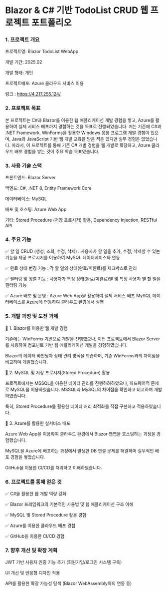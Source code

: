 # Blazor & C# 기반 TodoList CRUD 웹 프로젝트 포트폴리오


### 1. 프로젝트 개요

프로젝트명: Blazor TodoList WebApp

개발 기간: 2025.02

개발 형태: 개인 

프로젝트배포: Azure 클라우드 서비스 이용

링크 : https://4.217.255.124/




### 2. 프로젝트 목표

본 프로젝트는 C#과 Blazor를 이용한 웹 애플리케이션 개발 경험을 쌓고, Azure를 활용하여 실제 서비스 배포까지 경험하는 것을 목표로 진행되었습니다. 
저는 기존에 C#과 .NET Framework, WinForms을 활용한 Windows 응용 프로그램 개발 경험이 있으며, Java와 JavaScript 기반 웹 개발 교육을 받은 적은 있지만 실무 경험은 없었습니다.
따라서, 이 프로젝트를 통해 기존 C# 개발 경험을 웹 개발로 확장하고, Azure 클라우드 배포 경험을 쌓는 것이 주요 학습 목표였습니다.




### 3. 사용 기술 스택

프론트엔드: Blazor Server

백엔드: C#, .NET 8, Entity Framework Core

데이터베이스: MySQL

배포 및 호스팅: Azure Web App

기타: Stored Procedure (저장 프로시저) 활용, Dependency Injection, RESTful API




### 4. 주요 기능

✅ 할 일 CRUD (생성, 조회, 수정, 삭제)
: 사용자가 할 일을 추가, 수정, 삭제할 수 있는 기능을 제공
프로시저를 이용하여 MySQL 데이터베이스와 연동

✅ 완료 상태 변경 기능
: 각 할 일의 상태(완료/미완료)를 체크박스로 관리

✅ 필터링 및 정렬 기능
: 사용자가 특정 상태(완료/미완료)별 및 특정 사용자 별 할 일을 필터링 가능 

✅ Azure 배포 및 운영
: Azure Web App을 활용하여 실제 서비스 배포
MySQL 데이터베이스를 Azure에 연동하여 클라우드 환경에서 실행




### 5. 개발 과정 및 도전 과제

🔹 1. Blazor를 이용한 웹 개발 경험

기존에는 WinForms 기반으로 개발을 진행했으나, 이번 프로젝트에서 Blazor Server를 사용하여 컴포넌트 기반 웹 애플리케이션 개발을 경험하였습니다.

Blazor의 데이터 바인딩과 상태 관리 방식을 학습하며, 기존 WinForms와의 차이점을 비교하며 개발했습니다.


🔹 2. MySQL 및 저장 프로시저(Stored Procedure) 활용

프로젝트에서는 MSSQL을 이용한 데이터 관리를 진행하려하였으나, 하드웨어적 문제로 MySQL을 이용하였습니다. MSSQL과 MySQL의 차이점을 확인하고 비교하며 개발하였습니다.

특히, Stored Procedure를 활용한 데이터 처리 최적화를 직접 구현하고 적용하였습니다.


🔹 3. Azure를 활용한 실서비스 배포

Azure Web App을 이용하여 클라우드 환경에서 Blazor 웹앱을 호스팅하는 과정을 경험했습니다.

MySQL을 Azure에 배포하는 과정에서 발생한 DB 연결 문제를 해결하며 실무적인 배포 경험을 쌓았습니다.

GitHub을 이용한 CI/CD를 처리하고 이해하였습니다.




### 6. 프로젝트를 통해 얻은 것

✅ C#을 활용한 웹 개발 역량 강화

✅ Blazor 프레임워크의 기본적인 사용법 및 웹 애플리케이션 구조 이해

✅ MySQL 및 Stored Procedure 활용 경험

✅ Azure를 이용한 클라우드 배포 경험

✅ GitHub을 이용한 CI/CD 경험




### 7. 향후 개선 및 확장 계획

JWT 기반 사용자 인증 기능 추가 (회원가입/로그인 시스템 구축)

UI 개선 및 반응형 디자인 적용

API를 활용한 확장 가능성 탐색 (Blazor WebAssembly와의 연동 등)

